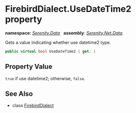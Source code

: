 # FirebirdDialect.UseDateTime2 property
**namespace:** *[Serenity.Data](../../README.md#serenity.data-namespace)*   **assembly**: *[Serenity.Net.Data](../../README.md)*

Gets a value indicating whether use datetime2 type.

```csharp
public virtual bool UseDateTime2 { get; }
```

## Property Value

`true` if use datetime2; otherwise, `false`.

## See Also

* class [FirebirdDialect](../FirebirdDialect.md)